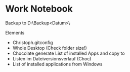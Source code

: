 Work Notebook
=============

Backup to D:\Backup\<Datum>\


Elements
- Christoph\.gitconfig
- Whole Desktop (Check folder size!)
- Chocolate generate List of installed Apps and copy to 
- Listen im Dateiversionsverlauf (Choc)
- List of installed applications from Windows